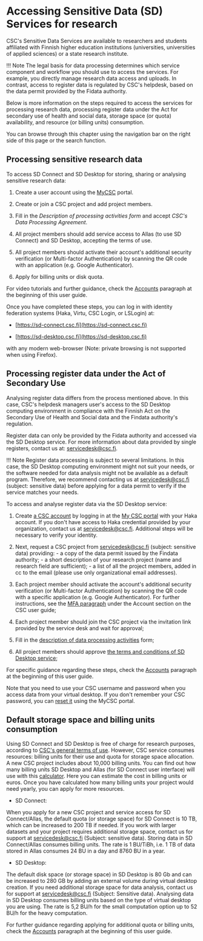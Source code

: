 # Accessing Sensitive Data (SD) Services for research
  
CSC's Sensitive Data Services are available to researchers and students affiliated with Finnish higher education institutions (universities, universities of applied sciences) or a state research institute. 

!!! Note
    The legal basis for data processing determines which service component and workflow you should use to access the services. For example, you directly manage research data access and uploads. In contrast, access to register data is regulated by CSC's helpdesk, based on the data permit provided by the Fidata authority. 

Below is more information on the steps required to access the services for processing research data, processing register data under the Act for secondary use of health and social data, storage space (or quota) availability, and resource (or billing units) consumption.

You can browse through this chapter using the navigation bar on the right side of this page or the search function.
 
  
  

## Processing sensitive research data
 	 
  
To access SD Connect and SD Desktop for storing, sharing or analysing sensitive research data:

1. Create a user account using the [MyCSC](https://my.csc.fi) portal.  

2. Create or join a CSC project and add project members.

3. Fill in the _Description of processing activities form_ and accept _CSC's Data Processing Agreement_.


4. All project members should add service access to Allas (to use SD Connect) and SD Desktop, accepting the terms of use. 


5. All project members should activate their account's additional security verification (or Multi-factor Authentication) by scanning the QR code with an application (e.g. Google Authenticator).


6. Apply for billing units or disk quota.


For video tutorials and further guidance, check the [Accounts](../../accounts/index.md) paragraph at the beginning of this user guide.

Once you have completed these steps, you can log in with identity federation systems (Haka, Virtu, CSC Login, or LSLogin) at:

* [https://sd-connect.csc.fi](https://sd-connect.csc.fi) 	 
  
 * [https://sd-desktop.csc.fi](https://sd-desktop.csc.fi)	 
  

with any modern web-browser (Note: private browsing is not supported when using Firefox).


## Processing register data under the Act of Secondary Use

Analysing register data differs from the process mentioned above. In this case, CSC's helpdesk managers user's access to the SD Desktop computing environment in compliance with the Finnish Act on the Secondary Use of Health and Social data and the Findata authority's regulation.

Register data can only be provided by the Fidata authority and accessed via the SD Desktop service. For more information about data provided by single registers, contact us at: servicedesk@csc.fi.


!!! Note
    Register data processing is subject to several limitations. In this case, the SD Desktop computing environment might not suit your needs, or the software needed for data analysis might not be available as a default program. Therefore, we recommend contacting us at servicedesk@csc.fi (subject: sensitive data) before applying for a data permit to verify if the service matches your needs. 

To access and analyse register data via the SD Desktop service:

 1. Create [a CSC account](../../accounts/how-to-create-new-user-account.md) by logging in at the [My CSC portal](https://my.csc.fi) with your Haka account. If you don't have access to Haka credential provided by your organization, contact us at servicedesk@csc.fi. Additional steps will be necessary to verify your identity.

2. Next, request a CSC project from servicedesk@csc.fi (subject: sensitive data) providing: - a copy of the data permit issued by the Findata authority; - a short description of your research project (name and research field are sufficient); - a list of all the project members, added in cc to the email (please use only organizational email addresses).
  
3. Each project member should activate the account's additional security verification (or Multi-factor Authentication) by scanning the QR code with a specific application (e.g. Google Authenticator). For further instructions, see the [MFA paragraph](../../accounts/mfa.md) under the Account section on the CSC user guide;


4. Each project member should join the CSC project via the invitation link provided by the service desk and wait for approval;
  
 	
5. Fill in the [description of data processing activities](../../accounts/when-your-project-handles-personal-data.md) form;	 
  
 	 
6. All project members should approve [the terms and conditions of SD Desktop service](../../accounts/how-to-add-service-access-for-project.md#member);	 
  
 	 
For specific guidance regarding these steps, check the [Accounts](../../accounts/index.md) paragraph at the beginning of this user guide.	 
  
Note that you need to use your CSC username and password when you access data from your virtual desktop. If you don't remember your CSC password, you can [reset it](../../accounts/how-to-change-password.md) using the MyCSC portal.
  
 	 
## Default storage space and billing units consumption

Using SD Connect and SD Desktop is free of charge for research purposes, according to [CSC's general terms of use](https://research.csc.fi/free-of-charge-use-cases). However, CSC service consumes resources: billing units for their use and quota for storage space allocation. A new CSC project includes about 10,000 billing units. You can find out how many billing units SD Desktop and Allas (for SD Connect user interface) will use with this [calculator](https://research.csc.fi/pricing). Here you can estimate the cost in billing units or euros. Once you have calculated how many billing units your project would need yearly, you can apply for more resources.


* SD Connect:

When you apply for a new CSC project and service access for SD Connect/Allas, the default quota (or storage space) for SD Connect is 10 TB, which can be increased to 200 TB if needed. If you work with larger datasets and your project requires additional storage space, contact us for support at servicedesk@csc.fi (Subject: sensitive data). Storing data in SD Connect/Allas consumes billing units. The rate is 1 BU/TiBh, i.e. 1 TB of data stored in Allas consumes 24 BU in a day and 8760 BU in a year.

* SD Desktop:

The default disk space (or storage space) in SD Desktop is 80 Gb and can be increased to 280 GB by adding an external volume during virtual desktop creation. If you need additional storage space for data analysis, contact us for support at servicedesk@csc.fi (Subject: Sensitive data). 
Analysing data in SD Desktop consumes billing units based on the type of virtual desktop you are using. The rate is 5,2 BU/h for the small computation option up to 52 BU/h for the heavy computation.

For further guidance regarding applying for additional quota or billing units, check the [Accounts](../../accounts/index.md) paragraph at the beginning of this user guide.  
